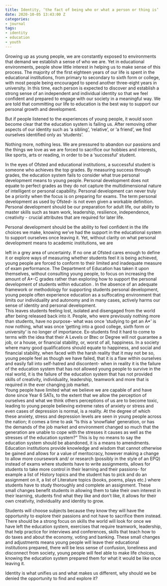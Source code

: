 ```yaml
---
title: Identity, ‘the fact of being who or what a person or thing is’
date: 2020-10-05 13:43:00 Z
categories:
- journal
tags:
- identity
- education
- youth
---
```


Growing up as young people, we are constantly exposed to environments that demand we establish a sense of who we are. Yet in educational environments, people show little interest in helping us to make sense of this process. The majority of the first eighteen years of our life is spent in the educational institutions, from primary to secondary to sixth form or college, with most people being encouraged to spend another three-eight years in university. In this time, each person is expected to discover and establish a strong sense of an independent and individual identity so that we feel confident and prepared to engage with our society in a meaningful way. We are told that committing our life to education is the best way to support our personal growth and development.
						
But if people listened to the experiences of young people, it would soon become clear that the education system is failing us. After removing other aspects of our identity such as ‘a sibling’, ‘relative’, or ‘a friend’, we find ourselves identified only as ‘students’.
						
Nothing more, nothing less. We are pressured to abandon our passions and the things we love as we are forced to sacrifice our hobbies and interests, like sports, arts or reading, in order to be a ‘successful’ student.

In the eyes of Ofsted and educational institutions, a successful student is someone who achieves the top grades. By measuring success through grades, the education system fails to consider what true personal development means to young people. Personal development does not equate to perfect grades as they do not capture the multidimensional nature of intelligent or personal capability. Personal development can never truly be a priority when the focus is on
preparing for exams. The term personal development as used by Ofsted- is not even given a
workable definition. Personal development should be our preparation for adult life, our ability to master skills such as team work, leadership, resilience, independence, creativity - crucial attributes that are required for later life.
						
Personal development should be the ability to feel confident in the life choices we make, knowing we’ve had the support in the educational system to support ourselves once leaving it.
Yet, without clarity on what personal development means to academic institutions, we are
						
					
					
						
							
left in a grey area of uncertainty. If no one at Ofsted cares enough to define it or explore ways of measuring whether students feel it is being achieved, young people are forced to conform to their limited and inadequate measure of exam performance.
The Department of Education has taken it upon themselves, without consulting young people, to focus on increasing the amount of A*-C grades rather than exploring how to support the personal development of students within education . In the absence of an adequate framework or methodology for supporting students personal development, young people often experience education as a suffocating environment that limits our individuality and autonomy and in many cases, actively harms our sense of identity and personal development.				
This leaves students feeling lost, isolated and disengaged from the world after being released back into it. People, who were previously nothing more than students, have no purpose- what was once ‘studying to get an A*’ is now nothing, what was once ‘getting into a good college, sixth form or university’ is no longer of importance. Ex-students find it hard to come to terms with the idea that their A Levels or Btec or Degree will not guarantee a job, or a house, or financial stability, or, worst of all, happiness. In a society where many good qualifications should equate to happiness, and social and financial stability, when faced with the harsh reality that it may not be so, young people feel as though we have failed, that it is a flaw within ourselves and easily fall into self-hatred and discontent- when in reality it is the failure of the education system that has not allowed young people to survive in the real world, it is the failure of the education system that has not provided skills of creativity, individuality, leadership, teamwork and more that is required in the ever changing job market.			
Young people have limited what we believe we are capable of and have done since Year 6 SATs, to the extent that we allow the perception of ourselves and what we think others perceptions of us are to become toxic, leading to young people believing extreme rates of anxiety or stress and even cases of depression is normal, is a reality. At the degree of which these anxiety, stress and depression levels are seen in young people across the nation; it comes a time to ask “Is this a ‘snowflake’ generation, or has the demands of the job market and environment changed so much that the generation are unable to cope with the stresses it causes as well as the stresses of the education system?”
This is by no means to say the education system should be abandoned, it is a means to amendments. Education institutions provide knowledge and wisdom that cannot otherwise be gained and allows for a value of meritocracy, however making a change to allow more coursework and/ or research (possibly in the style of an EPQ) instead of exams where students have to write assignments, allows for students to take more control in their learning and their passions- for example a list of History topics and the student has to pick and do an assignment on it, a list of Literature topics (books, poems, plays etc.) where students have to study thoroughly and complete an assignment. These small changes benefit students in allowing them to take their own interest in their learning, students find what they like and don’t like, it allows for their own creativity, individuality and identity to grow.

Students will choose subjects because they know they will have the opportunity to explore their passions and not have to sacrifice them instead. There should be a strong focus on skills the world will look for once we have left the education system, exercises that require teamwork, leadership, that help practice for interviews and conferences, skills that teach how to do taxes and about the economy, voting and banking. These small changes and adjustments means young people will leave their educational institutions prepared, there will be less sense of confusion, loneliness and disconnect from society, young people will feel able to make life choices, knowing the education system prepared them for what it would be like once leaving it.	

Identity is what unifies us and what makes us different, why should we be denied the opportunity to find and explore it? 
